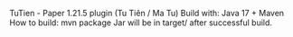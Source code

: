 TuTien - Paper 1.21.5 plugin (Tu Tiên / Ma Tu)
Build with: Java 17 + Maven
How to build:
  mvn package
Jar will be in target/ after successful build.
